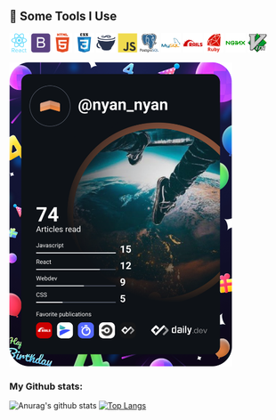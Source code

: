 <h2>🚀 Some Tools I Use</h2>

<p align="left">  
  <img src="https://raw.githubusercontent.com/devicons/devicon/master/icons/react/react-original-wordmark.svg" alt="react" width="35" height="35" />
  <img src="https://raw.githubusercontent.com/devicons/devicon/master/icons/bootstrap/bootstrap-plain.svg" alt="bootstrap" width="35" height="35" />
  <img src="https://raw.githubusercontent.com/devicons/devicon/master/icons/html5/html5-plain-wordmark.svg" alt="html5" width="35" height="35" />
  <img src="https://raw.githubusercontent.com/devicons/devicon/master/icons/css3/css3-original-wordmark.svg" alt="css3" width="35" height="35" />
  <img src="https://raw.githubusercontent.com/devicons/devicon/master/icons/coffeescript/coffeescript-original.svg" alt="coffeescript" width="35" height="35" />
  <img src="https://raw.githubusercontent.com/devicons/devicon/master/icons/javascript/javascript-original.svg" alt="javascript" width="35" height="35" />
  <img src="https://raw.githubusercontent.com/devicons/devicon/master/icons/postgresql/postgresql-original-wordmark.svg" alt="qsql" width="35" height="35" />
  <img src="https://raw.githubusercontent.com/devicons/devicon/master/icons/mysql/mysql-original-wordmark.svg" alt="mysql" width="35" height="35" />
  <img src="https://raw.githubusercontent.com/devicons/devicon/master/icons/rails/rails-plain-wordmark.svg" alt="rails" width="35" height="35" />
  <img src="https://raw.githubusercontent.com/devicons/devicon/master/icons/ruby/ruby-plain-wordmark.svg" alt="ruby" width="35" height="35" />
  <!-- <img src="https://raw.githubusercontent.com/devicons/devicon/master/icons/nodejs/nodejs-original-wordmark.svg" alt="nodejs" width="35" height="35" /> -->
  <!-- <img src="https://raw.githubusercontent.com/devicons/devicon/master/icons/python/python-original-wordmark.svg" alt="python" width="35" height="35" /> -->
  <img src="https://raw.githubusercontent.com/devicons/devicon/master/icons/nginx/nginx-original.svg" alt="nginx" width="35" height="35" /> 
  <img src="https://raw.githubusercontent.com/devicons/devicon/master/icons/vim/vim-original.svg" alt="vim" width="35" height="35" />  
</p>

<a href="https://app.daily.dev/nyan_nyan"><img src="https://github.com/hongphuc5497/hongphuc5497/blob/master/devcard.svg" width="400" alt="Hong Phuc's Dev Card"/></a>

### My Github stats:

![Anurag's github stats](https://github-readme-stats.vercel.app/api?username=hongphuc5497&show_icons=true&theme=calm)
[![Top Langs](https://github-readme-stats.vercel.app/api/top-langs/?username=hongphuc5497&layout=compact)](https://github.com/anuraghazra/github-readme-stats) 
